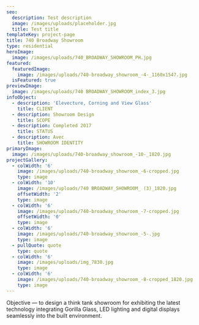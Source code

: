 ```yaml
---
seo:
  description: Test description
  image: /images/uploads/placeholder.jpg
  title: Test title
templateKey: project-page
title: 740 Broadway Showroom
type: residential
heroImage:
  image: /images/uploads/740_BROADWAY_SHOWROOM_PH.jpg
featured:
  featuredImage:
    image: /images/uploads/740-broadway_showroom_-4-_1160x1547.jpg
  isFeatured: true
previewImage:
  image: /images/uploads/740 BROADWAY_SHOWROOM_index_3.jpg
infoObject:
  - description: 'Elevecture, Corning and View Glass'
    title: CLIENT
  - description: Showroom Design
    title: SCOPE
  - description: Completed 2017
    title: STATUS
  - description: Avec
    title: SHOWROOM IDENTITY
primaryImage:
  image: /images/uploads/740-broadway_showroom_-10-_1820.jpg
projectGallery:
  - colWidth: '6'
    image: /images/uploads/740-broadway_showroom_-6-cropped.jpg
    type: image
  - colWidth: '10'
    image: /images/uploads/740 BROADWAY_SHOWROOM_ (3)_1820.jpg
    offsetWidth: '2'
    type: image
  - colWidth: '6'
    image: /images/uploads/740-broadway_showroom_-7-cropped.jpg
    offsetWidth: '0'
    type: image
  - colWidth: '6'
    image: /images/uploads/740-broadway_showroom_-5-.jpg
    type: image
  - pullQuote: quote
    type: quote
  - colWidth: '6'
    image: /images/uploads/img_7830.jpg
    type: image
  - colWidth: '6'
    image: /images/uploads/740-broadway_showroom_-8-cropped_1820.jpg
    type: image
---
```

Objective — to design a think tank showroom for exhibiting the
 latest technology integrating Gorilla Glass, LED lighting and digital
 displays seamlessly into the built environment.
